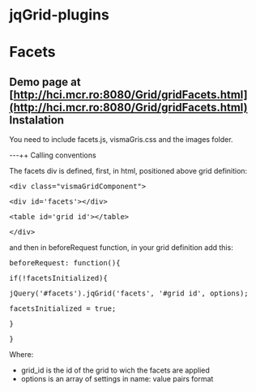 jqGrid-plugins
==========

Facets
=====

Demo page at [http://hci.mcr.ro:8080/Grid/gridFacets.html](http://hci.mcr.ro:8080/Grid/gridFacets.html)
Instalation
---------------
You need to include facets.js, vismaGris.css and the images folder.

---++ Calling conventions

The facets div is defined, first, in html, positioned above grid definition:
<pre>&lt;div class="vismaGridComponent"&gt;</pre><pre>&lt;div id='facets'&gt;&lt;/div&gt;</pre><pre>&lt;table id='grid_id'&gt;&lt;/table&gt; </pre><pre>&lt;/div&gt; </pre>and then in beforeRequest function, in your grid definition add this:

<pre>beforeRequest: function(){</pre>

<pre>if(!facetsInitialized){</pre>

<pre>jQuery('#facets').jqGrid('facets', '#grid_id', options);</pre>

<pre>facetsInitialized = true;</pre>

<pre>}</pre>

<pre>}</pre>

Where:

   * grid_id is the id of the grid to wich the facets are applied
   * options is an array of settings in name: value pairs format

